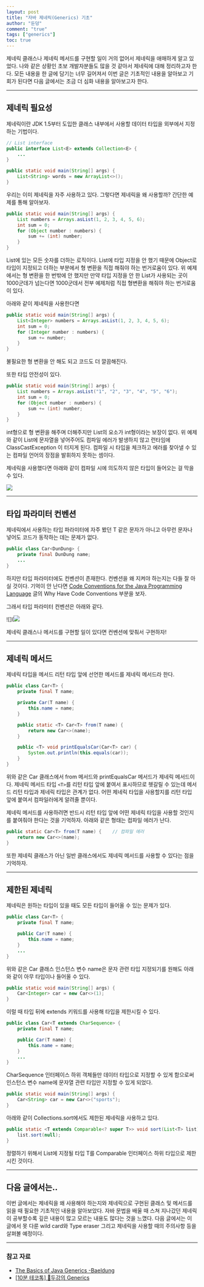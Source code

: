 ```yaml
---
layout: post  
title: "자바 제네릭(Generics) 기초"  
author: "둔덩"
comment: "true"
tags: ["generics"]
toc: true
---
```


제네릭 클래스나 제네릭 메서드를 구현할 일이 거의 없어서 제네릭을 애매하게 알고 있었다. 나와 같은 상황인 초보 개발자분들도 많을 것 같아서 제네릭에 대해 정리하고자 한다. 모든 내용을 한 글에 담기는 너무 길어져서 이번 글은 기초적인 내용을 알아보고 기회가 된다면 다음 글에서는 조금 더 심화 내용을 알아보고자 한다.

---

## 제네릭 필요성

제네릭이란 JDK 1.5부터 도입한 클래스 내부에서 사용할 데이터 타입을 외부에서 지정하는 기법이다.

```java
// List interface
public interface List<E> extends Collection<E> {
    ...
}
```

```java
public static void main(String[] args) {
    List<String> words = new ArrayList<>();
}
```

우리는 이미 제네릭을 자주 사용하고 있다. 그렇다면 제네릭을 왜 사용할까? 간단한 예제를 통해 알아보자.

```java
public static void main(String[] args) {
    List numbers = Arrays.asList(1, 2, 3, 4, 5, 6);
    int sum = 0;
    for (Object number : numbers) {
        sum += (int) number;
    }
}
```

List에 있는 모든 숫자를 더하는 로직이다. List에 타입 지정을 안 했기 때문에 Object로 타입이 지정되고 더하는 부분에서 형 변환을 직접 해줘야 하는 번거로움이 있다. 위 예제에서는 형 변환을 한 번밖에 안 했지만 만약 타입 지정을 안 한 List가 사용되는 곳이 1000군데가 넘는다면 1000군데서 전부 예제처럼 직접 형변환을 해줘야 하는 번거로움이 있다.

아래와 같이 제네릭을 사용한다면

```java
public static void main(String[] args) {
    List<Integer> numbers = Arrays.asList(1, 2, 3, 4, 5, 6);
    int sum = 0;
    for (Integer number : numbers) {
        sum += number;
    }
}
```

불필요한 형 변환을 안 해도 되고 코드도 더 깔끔해진다.

또한 타입 안전성이 있다.

```java
public static void main(String[] args) {
    List numbers = Arrays.asList("1", "2", "3", "4", "5", "6");
    int sum = 0;
    for (Object number : numbers) {
        sum += (int) number;
    }
}
```

int형으로 형 변환을 해주며 더해주지만 List의 요소가 int형이라는 보장이 없다. 위 예제와 같이 List에 문자열을 넣어주어도 컴파일 에러가 발생하지 않고 런타임에 ClassCastException 이 터지게 된다. 컴파일 시 타입을 체크하고 에러를 찾아낼 수 있는 컴파일 언어의 장점을 발휘하지 못하는 셈이다.

제네릭을 사용했다면 아래와 같이 컴파일 시에 의도하지 않은 타입이 들어오는 걸 막을 수 있다.

![](../images/2020-11-09-generics-1.png)

---

## 타입 파라미터 컨벤션

제네릭에서 사용하는 타입 파라미터에 자주 봤던 T 같은 문자가 아니고 아무런 문자나 넣어도 코드가 동작하는 데는 문제가 없다.

```java
public class Car<DunDung> {
    private final DunDung name;
    ...
}
```

하지만 타입 파라미터에도 컨벤션이 존재한다. 컨벤션을 왜 지켜야 하는지는 다들 잘 아실 것이다. 기억이 안 난다면 [Code Conventions for the Java Programming Language](https://www.oracle.com/java/technologies/javase/codeconventions-introduction.html#16712) 글의 Why Have Code Conventions 부분을 보자.

그래서 타입 파라미터 컨벤션은 아래와 같다.

![](![](../images/2020-11-09-generics-2.png)

제네릭 클래스나 메서드를 구현할 일이 있다면 컨벤션에 맞춰서 구현하자!

---

## 제네릭 메서드

제네릭 타입을 메서드 리턴 타입 앞에 선언한 메서드를 제네릭 메서드라 한다.

```java
public class Car<T> {
    private final T name;

    private Car(T name) {
        this.name = name;
    }

    public static <T> Car<T> from(T name) {
        return new Car<>(name);
    }

    public <T> void printEqualsCar(Car<T> car) {
        System.out.println(this.equals(car));
    }
}
```

위와 같은 Car 클래스에서 from 메서드와 printEqualsCar 메서드가 제네릭 메서드이다. 제네릭 메서드 타입 `<T>`를 리턴 타입 앞에 붙여서 표시하므로 헷갈릴 수 있는데 메서드 리턴 타입과 제네릭 타입은 관계가 없다. 어떤 제네릭 타입을 사용할지를 리턴 타입 앞에 붙여서 컴파일러에게 알려줄 뿐이다.

제네릭 메서드를 사용하려면 반드시 리턴 타입 앞에 어떤 제네릭 타입을 사용할 것인지를 붙여줘야 한다는 것을 기억하자. 아래와 같은 형태는 컴파일 에러가 난다.

```java
public static Car<T> from(T name) {    // 컴파일 에러
    return new Car<>(name);
}
```

또한 제네릭 클래스가 아닌 일반 클래스에서도 제네릭 메서드를 사용할 수 있다는 점을 기억하자.

---

## 제한된 제네릭

제네릭은 원하는 타입이 있을 때도 모든 타입이 들어올 수 있는 문제가 있다.

```java
public class Car<T> {
    private final T name;

    public Car(T name) {
        this.name = name;
    }
    ...
}
```

위와 같은 Car 클래스 인스턴스 변수 name은 문자 관련 타입 지정되기를 원해도 아래와 같이 아무 타입이나 들어올 수 있다.

```java
public static void main(String[] args) {
    Car<Integer> car = new Car<>(1);
}
```

이럴 때 타입 뒤에 extends 키워드를 사용해 타입을 제한시킬 수 있다.

```java
public class Car<T extends CharSequence> {
    private final T name;

    public Car(T name) {
        this.name = name;
    }
    ...
}
```

CharSequence 인터페이스 하위 객체들만 데이터 타입으로 지정할 수 있게 함으로써 인스턴스 변수 name에 문자열 관련 타입만 지정할 수 있게 되었다.

```java
public static void main(String[] args) {
    Car<String> car = new Car<>("sports");
}
```

아래와 같이 Collections.sort에서도 제한된 제네릭을 사용하고 있다.

```java
public static <T extends Comparable<? super T>> void sort(List<T> list) {
    list.sort(null);
}
```

정렬하기 위해서 List에 지정될 타입 T를 Comparable 인터페이스 하위 타입으로 제한시킨 것이다.

---

## 다음 글에서는..

이번 글에서는 제네릭을 왜 사용해야 하는지와 제네릭으로 구현된 클래스 및 메서드를 읽을 때 필요한 기초적인 내용을 알아보았다. 자바 문법을 배울 때 스쳐 지나갔던 제네릭이 공부할수록 깊은 내용이 많고 모르는 내용도 많다는 것을 느꼈다. 다음 글에서는 이 글에서 못 다룬 wild card와 Type eraser 그리고 제네릭을 사용할 때의 주의사항 등을 살펴볼 예정이다.

---

### 참고 자료

-   [The Basics of Java Generics -Baeldung](https://www.baeldung.com/java-generics)
-   [\[10분 테코톡\] 💫두강의 Generics](https://www.youtube.com/watch?v=n28M8iryFPw)